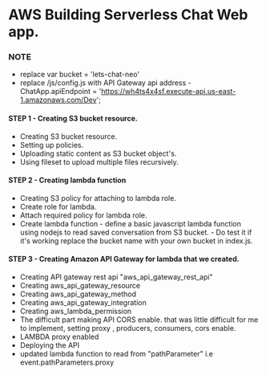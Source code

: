 # AWS Building Serverless Chat Web app.

### NOTE
 * replace var bucket = 'lets-chat-neo'
 * replace /js/config.js with API Gateway api address - ChatApp.apiEndpoint = 'https://wh4ts4x4sf.execute-api.us-east-1.amazonaws.com/Dev'; 

#### STEP 1 - Creating S3 bucket resource.

* Creating S3 bucket resource.
* Setting up policies.
* Uploading static content as S3 bucket object's.    
* Using fileset to upload multiple files recursively.

#### STEP 2 - Creating lambda function

* Creating S3 policy for attaching to lambda role.
* Create role for lambda.
* Attach required policy for lambda role.
* Create lambda function - define a basic javascript lambda function using nodejs to read saved conversation from S3 bucket. - Do test it if it's working replace the bucket name with your own bucket in index.js.
    
#### STEP 3 - Creating Amazon API Gateway  for lambda that we created.

* Creating API gateway rest api "aws_api_gateway_rest_api"
* Creating aws_api_gateway_resource
* Creating aws_api_gateway_method
* Creating aws_api_gateway_integration
* Creating aws_lambda_permission
* The difficult part making API CORS enable.
    that was little difficult for me to implement, setting proxy , producers, consumers, cors enable.
* LAMBDA proxy enabled
* Deploying the API
* updated lambda function to read from "pathParameter" i.e event.pathParameters.proxy